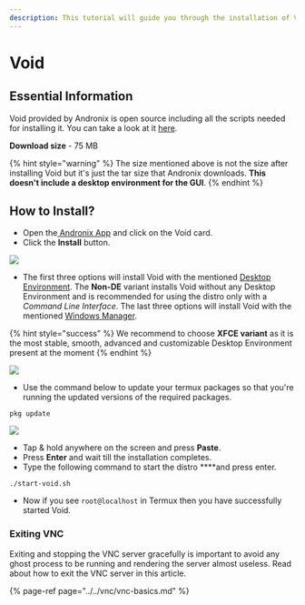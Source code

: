 ```yaml
---
description: This tutorial will guide you through the installation of Void.
---
```


# Void

## Essential Information

Void provided by Andronix is open source including all the scripts needed for installing it. You can take a look at it [here](https://github.com/AndronixApp/AndronixOrigin).

**Download size** - 75 MB

{% hint style="warning" %}
The size mentioned above is not the size after installing Void but it's just the tar size that Andronix downloads. **This doesn't include a desktop environment for the GUI**.
{% endhint %}

## How to Install?

* Open the[ Andronix App](https://andronix.app/) and click on the Void card.
* Click the **Install** button.

![](../../.gitbook/assets/void.png)

* The first three options will install Void with the mentioned [Desktop Environment](https://en.wikipedia.org/wiki/Desktop_environment). The **Non-DE** variant installs Void without any Desktop Environment and is recommended for using the distro only with a _Command Line Interface_. The last three options will install Void with the mentioned [Windows Manager](https://en.m.wikipedia.org/wiki/Window_manager).

{% hint style="success" %}
We recommend to choose **XFCE variant** as it is the most stable, smooth, advanced and customizable Desktop Environment present at the moment
{% endhint %}

![](../../.gitbook/assets/void_install_sheet.png)

* Use the command below to update your termux packages so that you're running the updated versions of the required packages.

```text
pkg update
```

![](../../.gitbook/assets/termux-1.png)

* Tap & hold anywhere on the screen and press **Paste**.
* Press **Enter** and wait till the installation completes. 
* Type the following command to start the distro ****and press enter.

```text
./start-void.sh
```

* Now if you see `root@localhost` in Termux then you have successfully started Void.

### Exiting VNC

Exiting and stopping the VNC server gracefully is important to avoid any ghost process to be running and rendering the server almost useless. Read about how to exit the VNC server in this article.

{% page-ref page="../../vnc/vnc-basics.md" %}

